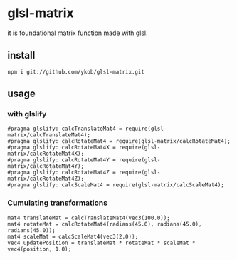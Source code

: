 # glsl-matrix

it is foundational matrix function made with glsl.

## install

```
npm i git://github.com/ykob/glsl-matrix.git
```

## usage

### with glslify

```
#pragma glslify: calcTranslateMat4 = require(glsl-matrix/calcTranslateMat4);
#pragma glslify: calcRotateMat4 = require(glsl-matrix/calcRotateMat4);
#pragma glslify: calcRotateMat4X = require(glsl-matrix/calcRotateMat4X);
#pragma glslify: calcRotateMat4Y = require(glsl-matrix/calcRotateMat4Y);
#pragma glslify: calcRotateMat4Z = require(glsl-matrix/calcRotateMat4Z);
#pragma glslify: calcScaleMat4 = require(glsl-matrix/calcScaleMat4);
```

### Cumulating transformations

```
mat4 translateMat = calcTranslateMat4(vec3(100.0));
mat4 rotateMat = calcRotateMat4(radians(45.0), radians(45.0), radians(45.0));
mat4 scaleMat = calcScaleMat4(vec3(2.0));
vec4 updatePosition = translateMat * rotateMat * scaleMat * vec4(position, 1.0);
```
